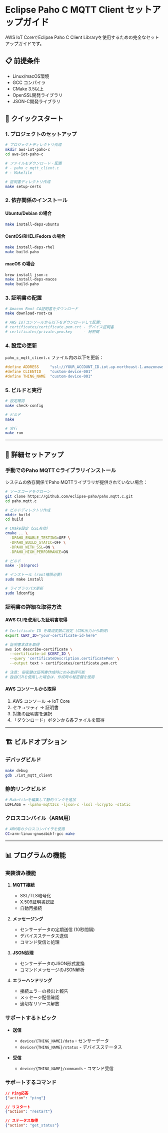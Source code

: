 # Eclipse Paho C MQTT Client セットアップガイド

AWS IoT CoreでEclipse Paho C Client Libraryを使用するための完全なセットアップガイドです。

## 📋 前提条件

- Linux/macOS環境
- GCC コンパイラ
- CMake 3.5以上
- OpenSSL開発ライブラリ
- JSON-C開発ライブラリ

## 🚀 クイックスタート

### 1. プロジェクトのセットアップ

```bash
# プロジェクトディレクトリ作成
mkdir aws-iot-paho-c
cd aws-iot-paho-c

# ファイルをダウンロード・配置
# - paho_c_mqtt_client.c
# - Makefile

# 証明書ディレクトリ作成
make setup-certs
```

### 2. 依存関係のインストール

#### Ubuntu/Debian の場合
```bash
make install-deps-ubuntu
```

#### CentOS/RHEL/Fedora の場合
```bash
make install-deps-rhel
make build-paho
```

#### macOS の場合
```bash
brew install json-c
make install-deps-macos
make build-paho
```

### 3. 証明書の配置

```bash
# Amazon Root CA証明書をダウンロード
make download-root-ca

# AWS IoTコンソールから以下をダウンロードして配置:
# certificates/certificate.pem.crt - デバイス証明書
# certificates/private.pem.key     - 秘密鍵
```

### 4. 設定の更新

`paho_c_mqtt_client.c` ファイル内の以下を更新：

```c
#define ADDRESS     "ssl://YOUR_ACCOUNT_ID.iot.ap-northeast-1.amazonaws.com:8883"
#define CLIENTID    "custom-device-001"
#define THING_NAME  "custom-device-001"
```

### 5. ビルドと実行

```bash
# 設定確認
make check-config

# ビルド
make

# 実行
make run
```

---

## 🔧 詳細セットアップ

### 手動でのPaho MQTT Cライブラリインストール

システムの依存関係でPaho MQTTライブラリが提供されていない場合：

```bash
# ソースコードをクローン
git clone https://github.com/eclipse-paho/paho.mqtt.c.git
cd paho.mqtt.c

# ビルドディレクトリ作成
mkdir build
cd build

# CMake設定（SSL有効）
cmake .. \
  -DPAHO_ENABLE_TESTING=OFF \
  -DPAHO_BUILD_STATIC=OFF \
  -DPAHO_WITH_SSL=ON \
  -DPAHO_HIGH_PERFORMANCE=ON

# ビルド
make -j$(nproc)

# インストール (root権限必要)
sudo make install

# ライブラリパス更新
sudo ldconfig
```

### 証明書の詳細な取得方法

#### AWS CLIを使用した証明書取得

```bash
# Certificate ID を環境変数に設定 (CDK出力から取得)
export CERT_ID="your-certificate-id-here"

# 証明書本体を取得
aws iot describe-certificate \
  --certificate-id $CERT_ID \
  --query 'certificateDescription.certificatePem' \
  --output text > certificates/certificate.pem.crt

# 注意: 秘密鍵は証明書作成時にのみ取得可能
# 独自CSRを使用した場合は、作成時の秘密鍵を使用
```

#### AWS コンソールから取得

1. AWS コンソール → IoT Core
2. セキュリティ → 証明書
3. 対象の証明書を選択
4. 「ダウンロード」ボタンから各ファイルを取得

---

## 🏗️ ビルドオプション

### デバッグビルド

```bash
make debug
gdb ./iot_mqtt_client
```

### 静的リンクビルド

```bash
# Makefileを編集して静的リンクを追加
LDFLAGS = -lpaho-mqtt3cs -ljson-c -lssl -lcrypto -static
```

### クロスコンパイル（ARM用）

```bash
# ARM用のクロスコンパイラを使用
CC=arm-linux-gnueabihf-gcc make
```

---

## 📊 プログラムの機能

### 実装済み機能

1. **MQTT接続**
    - SSL/TLS暗号化
    - X.509証明書認証
    - 自動再接続

2. **メッセージング**
    - センサーデータの定期送信 (10秒間隔)
    - デバイスステータス送信
    - コマンド受信と処理

3. **JSON処理**
    - センサーデータのJSON形式変換
    - コマンドメッセージのJSON解析

4. **エラーハンドリング**
    - 接続エラーの検出と報告
    - メッセージ配信確認
    - 適切なリソース解放

### サポートするトピック

- **送信**
    - `device/{THING_NAME}/data` - センサーデータ
    - `device/{THING_NAME}/status` - デバイスステータス

- **受信**
    - `device/{THING_NAME}/commands` - コマンド受信

### サポートするコマンド

```json
// Ping応答
{"action": "ping"}

// リスタート
{"action": "restart"}

// ステータス取得
{"action": "get_status"}
